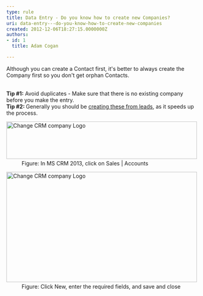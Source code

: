```yaml
---
type: rule
title: Data Entry - Do you know how to create new Companies?
uri: data-entry---do-you-know-how-to-create-new-companies
created: 2012-12-06T18:27:15.0000000Z
authors:
- id: 1
  title: Adam Cogan

---
```




<span class='intro'> Although you can create a Contact first, it's better to always create the Company first so you don't​ get orphan Contacts.&#160;<br><div><strong><br></strong></div><div><strong>Tip #1&#58;</strong>&#160;Avoid duplicates -&#160;Make sure tha​t there is no existing company before you make the entry.</div><div><strong>Tip #2&#58;&#160;</strong>Generally you should be <a href="/Pages/Leads-can-be-converted-to-Opportunities-Contacts-and-Accounts.aspx">creating these from leads</a>, as it speeds up the process.<br></div> </span>

<dl class="goodImage">
          <dt>
            <img src="./Sales-Accounts.jpg" alt="Change CRM company Logo" style="width&#58;500px;height&#58;98px;" />​
          </dt>
          <dd>
            Figure&#58; In MS CRM 2013, click on Sales | Accounts</dd>
        </dl>
        <dl class="goodImage">
          <dt>
            <img src="./NewAccount.jpg" alt="Change CRM company Logo" style="width&#58;500px;height&#58;289px;" />​
          </dt>
          <dd>
            Figure&#58; Click New, enter the required fields, and save and close​</dd>
        </dl>


